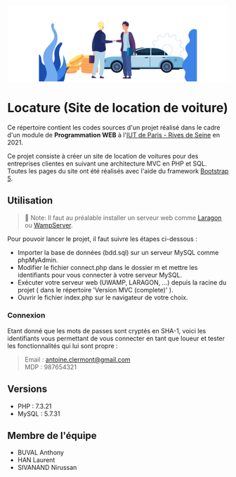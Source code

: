 ![terminal-logos](./Location.svg)

# Locature (Site de location de voiture)

Ce répertoire contient les codes sources d'un projet réalisé dans le cadre d'un module de <strong>Programmation WEB</strong>
à l'[IUT de Paris - Rives de Seine](https://iutparis-seine.u-paris.fr/) en 2021.

Ce projet consiste à créer un site de location de voitures pour des entreprises clientes en suivant une architecture MVC en PHP et SQL.<br>
Toutes les pages du site ont été réalisés avec l'aide du framework [Bootstrap 5](https://getbootstrap.com/docs/5.0/getting-started/introduction/).

## Utilisation
> 🔴 Note: Il faut au préalable installer un serveur web comme [Laragon](https://laragon.org/) ou [WampServer](https://www.wampserver.com/).

Pour pouvoir lancer le projet, il faut suivre les étapes ci-dessous :

* Importer la base de données (bdd.sql) sur un serveur MySQL comme phpMyAdmin.
* Modifier le fichier connect.php dans le dossier m et mettre les identifiants pour vous connecter à votre serveur MySQL.
* Exécuter votre serveur web (UWAMP, LARAGON, ...) depuis la racine du projet ( dans le répertoire 'Version MVC (complete)' ).
* Ouvrir le fichier index.php sur le navigateur de votre choix.

### Connexion

Etant donné que les mots de passes sont cryptés en SHA-1, voici les identifiants vous permettant de vous connecter en tant que loueur
et tester les fonctionnalités qui lui sont propre :

> Email : antoine.clermont@gmail.com <br>
> MDP : 987654321<br>

## Versions

* PHP : 7.3.21
* MySQL : 5.7.31

## Membre de l'équipe

* BUVAL Anthony
* HAN Laurent
* SIVANAND Nirussan

